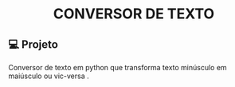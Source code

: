 <h1 align="center">
CONVERSOR DE TEXTO
</h1>

## 💻 Projeto

Conversor de texto em python que transforma texto minúsculo em maiúsculo ou vic-versa .
